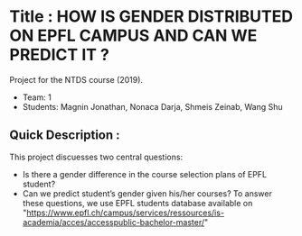 # Title : HOW IS GENDER DISTRIBUTED ON EPFL CAMPUS AND CAN WE PREDICT IT ?
Project for the NTDS course (2019).
* Team: 1
* Students: Magnin Jonathan, Nonaca Darja, Shmeis Zeinab, Wang Shu

## Quick Description :
This project discuesses two  central  questions: 
  - Is  there  a  gender difference  in  the  course  selection  plans  of  EPFL  student?
  - Can  we  predict student’s gender given his/her courses?
To answer these questions, we use EPFL students database available on "https://www.epfl.ch/campus/services/ressources/is-academia/acces/accesspublic-bachelor-master/"


